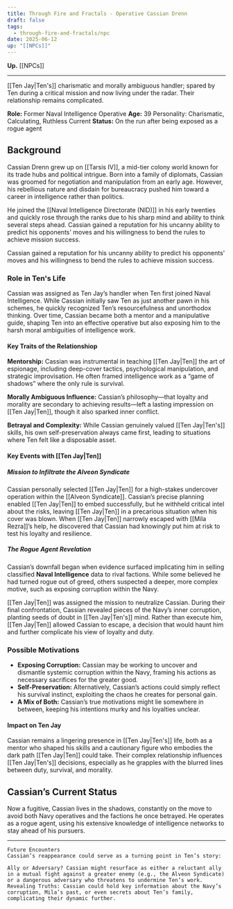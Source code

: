 ```yaml
---
title: Through Fire and Fractals - Operative Cassian Drenn
draft: false
tags:
  - through-fire-and-fractals/npc
date: 2025-06-12
up: "[[NPCs]]"
---
```

**Up.** [[NPCs]]

---

[[Ten Jay|Ten's]] charismatic and morally ambiguous handler; spared by Ten during a critical mission and now living under the radar. Their relationship remains complicated.

**Role:** Former Naval Intelligence Operative 
**Age:** 39 Personality: Charismatic, Calculating, Ruthless Current 
**Status:** On the run after being exposed as a rogue agent

## Background 

Cassian Drenn grew up on [[Tarsis IV]], a mid-tier colony world known for its trade hubs and political intrigue. Born into a family of diplomats, Cassian was groomed for negotiation and manipulation from an early age. However, his rebellious nature and disdain for bureaucracy pushed him toward a career in intelligence rather than politics. 

He joined the [[Naval Intelligence Directorate (NID)]] in his early twenties and quickly rose through the ranks due to his sharp mind and ability to think several steps ahead. Cassian gained a reputation for his uncanny ability to predict his opponents' moves and his willingness to bend the rules to achieve mission success.

Cassian gained a reputation for his uncanny ability to predict his opponents' moves and his willingness to bend the rules to achieve mission success.

### Role in Ten's Life

Cassian was assigned as Ten Jay’s handler when Ten first joined Naval Intelligence. While Cassian initially saw Ten as just another pawn in his schemes, he quickly recognized Ten’s resourcefulness and unorthodox thinking. Over time, Cassian became both a mentor and a manipulative guide, shaping Ten into an effective operative but also exposing him to the harsh moral ambiguities of intelligence work.

#### Key Traits of the Relationshiop

**Mentorship:** Cassian was instrumental in teaching [[Ten Jay|Ten]] the art of espionage, including deep-cover tactics, psychological manipulation, and strategic improvisation. He often framed intelligence work as a “game of shadows” where the only rule is survival.

**Morally Ambiguous Influence:** Cassian’s philosophy—that loyalty and morality are secondary to achieving results—left a lasting impression on [[Ten Jay|Ten]], though it also sparked inner conflict.

**Betrayal and Complexity:** While Cassian genuinely valued [[Ten Jay|Ten's]] skills, his own self-preservation always came first, leading to situations where Ten felt like a disposable asset.

#### Key Events with [[Ten Jay|Ten]]

##### Mission to Infiltrate the Alveon Syndicate

Cassian personally selected [[Ten Jay|Ten]] for a high-stakes undercover operation within the [[Alveon Syndicate]]. Cassian’s precise planning enabled [[Ten Jay|Ten]] to embed successfully, but he withheld critical intel about the risks, leaving [[Ten Jay|Ten]] in a precarious situation when his cover was blown.
When [[Ten Jay|Ten]] narrowly escaped with [[Mila Rezra]]’s help, he discovered that Cassian had knowingly put him at risk to test his loyalty and resilience.

##### The Rogue Agent Revelation

Cassian’s downfall began when evidence surfaced implicating him in selling classified **Naval Intelligence** data to rival factions. While some believed he had turned rogue out of greed, others suspected a deeper, more complex motive, such as exposing corruption within the Navy.

[[Ten Jay|Ten]] was assigned the mission to neutralize Cassian. During their final confrontation, Cassian revealed pieces of the Navy’s inner corruption, planting seeds of doubt in [[Ten Jay|Ten's]] mind. Rather than execute him, [[Ten Jay|Ten]] allowed Cassian to escape, a decision that would haunt him and further complicate his view of loyalty and duty.

### Possible Motivations

- **Exposing Corruption:** Cassian may be working to uncover and dismantle systemic corruption within the Navy, framing his actions as necessary sacrifices for the greater good.
- **Self-Preservation:** Alternatively, Cassian’s actions could simply reflect his survival instinct, exploiting the chaos he creates for personal gain.
- **A Mix of Both:** Cassian’s true motivations might lie somewhere in between, keeping his intentions murky and his loyalties unclear.

#### Impact on Ten Jay

Cassian remains a lingering presence in [[Ten Jay|Ten's]] life, both as a mentor who shaped his skills and a cautionary figure who embodies the dark path [[Ten Jay|Ten]] could take. Their complex relationship influences [[Ten Jay|Ten's]] decisions, especially as he grapples with the blurred lines between duty, survival, and morality.
## Cassian’s Current Status

Now a fugitive, Cassian lives in the shadows, constantly on the move to avoid both Navy operatives and the factions he once betrayed. He operates as a rogue agent, using his extensive knowledge of intelligence networks to stay ahead of his pursuers.

---

```
Future Encounters
Cassian’s reappearance could serve as a turning point in Ten’s story:

Ally or Adversary? Cassian might resurface as either a reluctant ally in a mutual fight against a greater enemy (e.g., the Alveon Syndicate) or a dangerous adversary who threatens to undermine Ten’s work.
Revealing Truths: Cassian could hold key information about the Navy’s corruption, Mila’s past, or even secrets about Ten’s family, complicating their dynamic further.
```